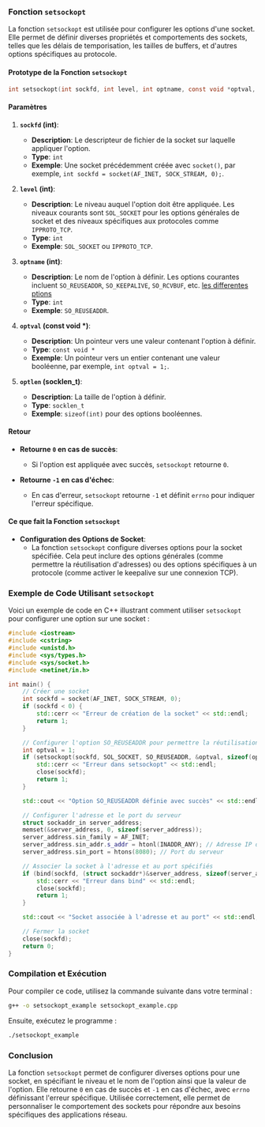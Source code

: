 ### Fonction `setsockopt`

La fonction `setsockopt` est utilisée pour configurer les options d'une socket. Elle permet de définir diverses propriétés et comportements des sockets, telles que les délais de temporisation, les tailles de buffers, et d'autres options spécifiques au protocole.

#### Prototype de la Fonction `setsockopt`

```c
int setsockopt(int sockfd, int level, int optname, const void *optval, socklen_t optlen);
```

#### Paramètres

1. **`sockfd` (int)**:
   - **Description**: Le descripteur de fichier de la socket sur laquelle appliquer l'option.
   - **Type**: `int`
   - **Exemple**: Une socket précédemment créée avec `socket()`, par exemple, `int sockfd = socket(AF_INET, SOCK_STREAM, 0);`.

2. **`level` (int)**:
   - **Description**: Le niveau auquel l'option doit être appliquée. Les niveaux courants sont `SOL_SOCKET` pour les options générales de socket et des niveaux spécifiques aux protocoles comme `IPPROTO_TCP`.
   - **Type**: `int`
   - **Exemple**: `SOL_SOCKET` ou `IPPROTO_TCP`.

3. **`optname` (int)**:
   - **Description**: Le nom de l'option à définir. Les options courantes incluent `SO_REUSEADDR`, `SO_KEEPALIVE`, `SO_RCVBUF`, etc. [les differentes ptions](./option_setsockopt.md)
   - **Type**: `int`
   - **Exemple**: `SO_REUSEADDR`.

4. **`optval` (const void *)**:
   - **Description**: Un pointeur vers une valeur contenant l'option à définir.
   - **Type**: `const void *`
   - **Exemple**: Un pointeur vers un entier contenant une valeur booléenne, par exemple, `int optval = 1;`.

5. **`optlen` (socklen_t)**:
   - **Description**: La taille de l'option à définir.
   - **Type**: `socklen_t`
   - **Exemple**: `sizeof(int)` pour des options booléennes.

#### Retour

- **Retourne `0` en cas de succès**:
  - Si l'option est appliquée avec succès, `setsockopt` retourne `0`.

- **Retourne `-1` en cas d'échec**:
  - En cas d'erreur, `setsockopt` retourne `-1` et définit `errno` pour indiquer l'erreur spécifique.

#### Ce que fait la Fonction `setsockopt`

- **Configuration des Options de Socket**:
  - La fonction `setsockopt` configure diverses options pour la socket spécifiée. Cela peut inclure des options générales (comme permettre la réutilisation d'adresses) ou des options spécifiques à un protocole (comme activer le keepalive sur une connexion TCP).

### Exemple de Code Utilisant `setsockopt`

Voici un exemple de code en C++ illustrant comment utiliser `setsockopt` pour configurer une option sur une socket :

```cpp
#include <iostream>
#include <cstring>
#include <unistd.h>
#include <sys/types.h>
#include <sys/socket.h>
#include <netinet/in.h>

int main() {
    // Créer une socket
    int sockfd = socket(AF_INET, SOCK_STREAM, 0);
    if (sockfd < 0) {
        std::cerr << "Erreur de création de la socket" << std::endl;
        return 1;
    }

    // Configurer l'option SO_REUSEADDR pour permettre la réutilisation de l'adresse
    int optval = 1;
    if (setsockopt(sockfd, SOL_SOCKET, SO_REUSEADDR, &optval, sizeof(optval)) < 0) {
        std::cerr << "Erreur dans setsockopt" << std::endl;
        close(sockfd);
        return 1;
    }

    std::cout << "Option SO_REUSEADDR définie avec succès" << std::endl;

    // Configurer l'adresse et le port du serveur
    struct sockaddr_in server_address;
    memset(&server_address, 0, sizeof(server_address));
    server_address.sin_family = AF_INET;
    server_address.sin_addr.s_addr = htonl(INADDR_ANY); // Adresse IP du serveur
    server_address.sin_port = htons(8080); // Port du serveur

    // Associer la socket à l'adresse et au port spécifiés
    if (bind(sockfd, (struct sockaddr*)&server_address, sizeof(server_address)) < 0) {
        std::cerr << "Erreur dans bind" << std::endl;
        close(sockfd);
        return 1;
    }

    std::cout << "Socket associée à l'adresse et au port" << std::endl;

    // Fermer la socket
    close(sockfd);
    return 0;
}
```

### Compilation et Exécution

Pour compiler ce code, utilisez la commande suivante dans votre terminal :

```sh
g++ -o setsockopt_example setsockopt_example.cpp
```

Ensuite, exécutez le programme :

```sh
./setsockopt_example
```

### Conclusion

La fonction `setsockopt` permet de configurer diverses options pour une socket, en spécifiant le niveau et le nom de l'option ainsi que la valeur de l'option. Elle retourne `0` en cas de succès et `-1` en cas d'échec, avec `errno` définissant l'erreur spécifique. Utilisée correctement, elle permet de personnaliser le comportement des sockets pour répondre aux besoins spécifiques des applications réseau.